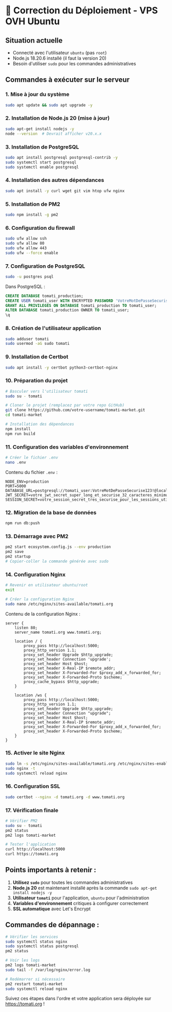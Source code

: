 # 🔧 Correction du Déploiement - VPS OVH Ubuntu

## Situation actuelle
- Connecté avec l'utilisateur `ubuntu` (pas `root`)
- Node.js 18.20.6 installé (il faut la version 20)
- Besoin d'utiliser `sudo` pour les commandes administratives

## Commandes à exécuter sur le serveur

### 1. Mise à jour du système
```bash
sudo apt update && sudo apt upgrade -y
```

### 2. Installation de Node.js 20 (mise à jour)
```bash
sudo apt-get install nodejs -y
node --version  # Devrait afficher v20.x.x
```

### 3. Installation de PostgreSQL
```bash
sudo apt install postgresql postgresql-contrib -y
sudo systemctl start postgresql
sudo systemctl enable postgresql
```

### 4. Installation des autres dépendances
```bash
sudo apt install -y curl wget git vim htop ufw nginx
```

### 5. Installation de PM2
```bash
sudo npm install -g pm2
```

### 6. Configuration du firewall
```bash
sudo ufw allow ssh
sudo ufw allow 80
sudo ufw allow 443
sudo ufw --force enable
```

### 7. Configuration de PostgreSQL
```bash
sudo -u postgres psql
```

Dans PostgreSQL :
```sql
CREATE DATABASE tomati_production;
CREATE USER tomati_user WITH ENCRYPTED PASSWORD 'VotreMotDePasseSecurise123!';
GRANT ALL PRIVILEGES ON DATABASE tomati_production TO tomati_user;
ALTER DATABASE tomati_production OWNER TO tomati_user;
\q
```

### 8. Création de l'utilisateur application
```bash
sudo adduser tomati
sudo usermod -aG sudo tomati
```

### 9. Installation de Certbot
```bash
sudo apt install -y certbot python3-certbot-nginx
```

### 10. Préparation du projet
```bash
# Basculer vers l'utilisateur tomati
sudo su - tomati

# Cloner le projet (remplacez par votre repo GitHub)
git clone https://github.com/votre-username/tomati-market.git
cd tomati-market

# Installation des dépendances
npm install
npm run build
```

### 11. Configuration des variables d'environnement
```bash
# Créer le fichier .env
nano .env
```

Contenu du fichier `.env` :
```env
NODE_ENV=production
PORT=5000
DATABASE_URL=postgresql://tomati_user:VotreMotDePasseSecurise123!@localhost:5432/tomati_production
JWT_SECRET=votre_jwt_secret_super_long_et_securise_32_caracteres_minimum_pour_la_securite
SESSION_SECRET=votre_session_secret_tres_securise_pour_les_sessions_utilisateur
```

### 12. Migration de la base de données
```bash
npm run db:push
```

### 13. Démarrage avec PM2
```bash
pm2 start ecosystem.config.js --env production
pm2 save
pm2 startup
# Copier-coller la commande générée avec sudo
```

### 14. Configuration Nginx
```bash
# Revenir en utilisateur ubuntu/root
exit

# Créer la configuration Nginx
sudo nano /etc/nginx/sites-available/tomati.org
```

Contenu de la configuration Nginx :
```nginx
server {
    listen 80;
    server_name tomati.org www.tomati.org;

    location / {
        proxy_pass http://localhost:5000;
        proxy_http_version 1.1;
        proxy_set_header Upgrade $http_upgrade;
        proxy_set_header Connection 'upgrade';
        proxy_set_header Host $host;
        proxy_set_header X-Real-IP $remote_addr;
        proxy_set_header X-Forwarded-For $proxy_add_x_forwarded_for;
        proxy_set_header X-Forwarded-Proto $scheme;
        proxy_cache_bypass $http_upgrade;
    }

    location /ws {
        proxy_pass http://localhost:5000;
        proxy_http_version 1.1;
        proxy_set_header Upgrade $http_upgrade;
        proxy_set_header Connection "upgrade";
        proxy_set_header Host $host;
        proxy_set_header X-Real-IP $remote_addr;
        proxy_set_header X-Forwarded-For $proxy_add_x_forwarded_for;
        proxy_set_header X-Forwarded-Proto $scheme;
    }
}
```

### 15. Activer le site Nginx
```bash
sudo ln -s /etc/nginx/sites-available/tomati.org /etc/nginx/sites-enabled/
sudo nginx -t
sudo systemctl reload nginx
```

### 16. Configuration SSL
```bash
sudo certbot --nginx -d tomati.org -d www.tomati.org
```

### 17. Vérification finale
```bash
# Vérifier PM2
sudo su - tomati
pm2 status
pm2 logs tomati-market

# Tester l'application
curl http://localhost:5000
curl https://tomati.org
```

## Points importants à retenir :

1. **Utilisez `sudo`** pour toutes les commandes administratives
2. **Node.js 20** est maintenant installé après la commande `sudo apt-get install nodejs -y`
3. **Utilisateur `tomati`** pour l'application, `ubuntu` pour l'administration
4. **Variables d'environnement** critiques à configurer correctement
5. **SSL automatique** avec Let's Encrypt

## Commandes de dépannage :

```bash
# Vérifier les services
sudo systemctl status nginx
sudo systemctl status postgresql
pm2 status

# Voir les logs
pm2 logs tomati-market
sudo tail -f /var/log/nginx/error.log

# Redémarrer si nécessaire
pm2 restart tomati-market
sudo systemctl reload nginx
```

Suivez ces étapes dans l'ordre et votre application sera déployée sur https://tomati.org !